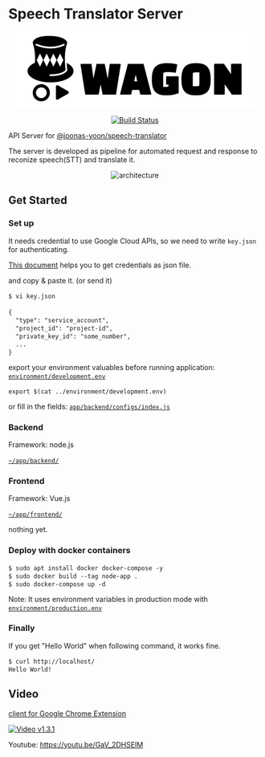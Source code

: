 # Speech Translator Server

<div align="center">

![Logo](https://github.com/joonas-yoon/speech-translator/raw/0912f8685622e65900d88ebbbc5b0da91bec814c/docs/images/logo.png)

</div>

<div align="center">

[![Build Status](https://travis-ci.org/joonas-yoon/speech-translator-server.svg?branch=master)](https://travis-ci.org/joonas-yoon/speech-translator-server)

</div>

API Server for [@joonas-yoon/speech-translator](https://github.com/joonas-yoon/speech-translator)

The server is developed as pipeline for automated request and response to reconize speech(STT) and translate it.

<div align="center">

![architecture](https://user-images.githubusercontent.com/9527681/90546588-40314880-e1c5-11ea-933b-555655be93b4.png)

</div>


## Get Started

### Set up

It needs credential to use Google Cloud APIs, so we need to write `key.json` for authenticating.

[This document](https://cloud.google.com/video-intelligence/docs/common/auth#using-api-manager) helps you to get credentials as json file.

and copy & paste it. (or send it)

```
$ vi key.json

{
  "type": "service_account",
  "project_id": "project-id",
  "private_key_id": "some_number",
  ...
}
```

export your environment valuables before running application: [`environment/development.env`](./environment/development.env)

```
export $(cat ../environment/development.env)
```

or fill in the fields: [`app/backend/configs/index.js`](./app/backend/configs/index.js)

### Backend

Framework: node.js

[`~/app/backend/`](./app/backend/README.md)

### Frontend

Framework: Vue.js

[`~/app/frontend/`](./app/frontend/README.md)

nothing yet.

### Deploy with docker containers
```
$ sudo apt install docker docker-compose -y
$ sudo docker build --tag node-app .
$ sudo docker-compose up -d
```

Note: It uses environment variables in production mode with [`environment/production.env`](./environment/production.env)

### Finally

If you get "Hello World" when following command, it works fine.

```
$ curl http://localhost/
Hello World!
```

## Video

[client for Google Chrome Extension](https://github.com/joonas-yoon/speech-translator)

[![Video v1.3.1](https://img.youtube.com/vi/GaV_2DHSElM/0.jpg)](https://youtu.be/GaV_2DHSElM)

Youtube: https://youtu.be/GaV_2DHSElM
